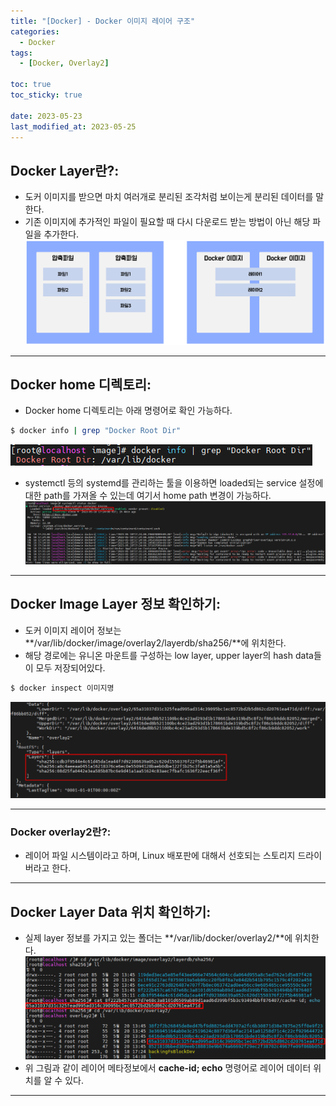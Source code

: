 ```yaml
---
title: "[Docker] - Docker 이미지 레이어 구조"
categories:
  - Docker
tags:
  - [Docker, Overlay2]

toc: true
toc_sticky: true

date: 2023-05-23
last_modified_at: 2023-05-25
---
```


## Docker Layer란?:
- 도커 이미지를 받으면 마치 여러개로 분리된 조각처럼 보이는게 분리된 데이터를 말한다.
- 기존 이미지에 추가적인 파일이 필요할 때 다시 다운로드 받는 방법이 아닌 해당 파일을 추가한다.
[![docker 이미지와 압축파일 비교](/assets/images/docker/docker%20%EC%9D%B4%EB%AF%B8%EC%A7%80%EC%99%80%20%EC%95%95%EC%B6%95%ED%8C%8C%EC%9D%BC%20%EA%B5%AC%EC%84%B1%20%EB%B9%84%EA%B5%90.PNG)](/assets/images/docker/docker%20%EC%9D%B4%EB%AF%B8%EC%A7%80%EC%99%80%20%EC%95%95%EC%B6%95%ED%8C%8C%EC%9D%BC%20%EA%B5%AC%EC%84%B1%20%EB%B9%84%EA%B5%90.PNG)

* * *

## Docker home 디렉토리:
- Docker home 디렉토리는 아래 명령어로 확인 가능하다.
```bash
$ docker info | grep "Docker Root Dir"
```
[![텍스트](/assets/images/docker/docker%20home%20%EC%9C%84%EC%B9%98%20%ED%99%95%EC%9D%B8%20%EB%AA%85%EB%A0%B9%EC%96%B4.PNG)](/assets/images/docker/docker%20home%20%EC%9C%84%EC%B9%98%20%ED%99%95%EC%9D%B8%20%EB%AA%85%EB%A0%B9%EC%96%B4.PNG)

- systemctl 등의 systemd를 관리하는 툴을 이용하면 loaded되는 service 설정에 대한 path를 가져올 수 있는데 여기서 home path 변경이 가능하다.
[![텍스트](/assets/images/docker/docker%20service%20%EB%A1%9C%EB%93%9C%EB%90%98%EB%8A%94%20%EA%B2%BD%EB%A1%9C.PNG)](/assets/images/docker/docker%20service%20%EB%A1%9C%EB%93%9C%EB%90%98%EB%8A%94%20%EA%B2%BD%EB%A1%9C.PNG)

* * *

## Docker Image Layer 정보 확인하기:
- 도커 이미지 레이어 정보는 **/var/lib/docker/image/overlay2/layerdb/sha256/**에 위치한다.
- 해당 경로에는 유니온 마운트를 구성하는 low layer, upper layer의 hash data들이 모두 저장되어있다.
```bash
$ docker inspect 이미지명
```
[![docker 이미지 레이어 정보 확인](/assets/images/docker/docker%20%EC%9D%B4%EB%AF%B8%EC%A7%80%20%EB%A0%88%EC%9D%B4%EC%96%B4%20%EC%A0%95%EB%B3%B4%20%ED%99%95%EC%9D%B8.PNG)](/assets/images/docker/docker%20%EC%9D%B4%EB%AF%B8%EC%A7%80%20%EB%A0%88%EC%9D%B4%EC%96%B4%20%EC%A0%95%EB%B3%B4%20%ED%99%95%EC%9D%B8.PNG)

* * *

### Docker overlay2란?:
- 레이어 파일 시스템이라고 하며, Linux 배포판에 대해서 선호되는 스토리지 드라이버라고 한다.

* * *

## Docker Layer Data 위치 확인하기:
- 실제 layer 정보를 가지고 있는 폴더는 **/var/lib/docker/overlay2/**에 위치한다.
[![docker 레이어 데이터 위치 확인](/assets/images/docker/docker%20%EB%A0%88%EC%9D%B4%EC%96%B4%20%EB%8D%B0%EC%9D%B4%ED%84%B0%20%EC%9C%84%EC%B9%98%20%ED%99%95%EC%9D%B8.PNG)](/assets/images/docker/docker%20%EB%A0%88%EC%9D%B4%EC%96%B4%20%EB%8D%B0%EC%9D%B4%ED%84%B0%20%EC%9C%84%EC%B9%98%20%ED%99%95%EC%9D%B8.PNG)
- 위 그림과 같이 레이어 메타정보에서 **cache-id; echo** 명령어로 레이어 데이터 위치를 알 수 있다.

* * *